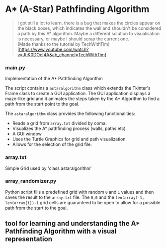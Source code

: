 
# A* (A-Star) Pathfinding Algorithm

> I got still a lot to learn, there is a bug that makes the circles appear on the black boxes, which indicates the wall and shouldn't be considered a path by this A* algorithm. Maybe a different solution to visualisation is necessary, or maybe I should scrap the current one.  
(Made thanks to the tutorial by TechWithTim)[https://www.youtube.com/watch?v=JtiK0DOeI4A&ab_channel=TechWithTim]

### main.py

Implementation of the A* Pathfinding Algorithm

The script contains a `astaralgorithm` class which extends the Tkinter's Frame class to create a GUI application.
The GUI application displays a maze-like grid and it animates the steps taken by the A* Algorithm to find a path from the start point to the goal.

The `astaralgorithm` class provides the following functionalities:

-   Reads a grid from `array.txt` divided by coma.
-   Visualizes the A* pathfinding process (walls, paths etc)
-   A GUI window
-   Uses the Turtle Graphics for grid and path visualization.
-   Allows for the selection of the grid file.

### array.txt

Simple Grid used by 'class astaralgorithm'

### array_randomizer.py

Python script fills a predefined grid with random `0` and `1` values and then saves the result to the `array.txt` file. The `0,0` and the `len(array)-1, len(array[i])-1` grid cells are guaranteed to be open to allow for a possible path from the start to the goal.

## tool for learning and understanding the A* Pathfinding Algorithm with a visual representation
